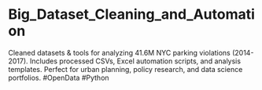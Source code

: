 # Big_Dataset_Cleaning_and_Automation
Cleaned datasets &amp; tools for analyzing 41.6M NYC parking violations (2014-2017). Includes processed CSVs, Excel automation scripts, and analysis templates. Perfect for urban planning, policy research, and data science portfolios. #OpenData #Python
